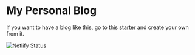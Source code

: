 # My Personal Blog

If you want to have a blog like this, go to this [starter](https://github.com/gatsbyjs/gatsby-starter-blog-theme) and create your own from it.

[![Netlify Status](https://api.netlify.com/api/v1/badges/1d5e456d-1b12-4d6a-9898-aaebea9f2190/deploy-status)](https://app.netlify.com/sites/eager-stonebraker-6ef0d6/deploys)